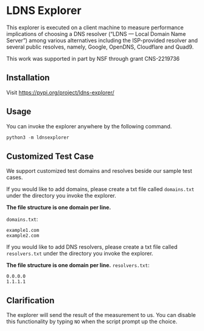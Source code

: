 # LDNS Explorer

This explorer is executed on a client machine to measure performance implications
of choosing a DNS resolver (“LDNS — Local Domain Name Server”) among various 
alternatives including the ISP-provided resolver and 
several public resolves, namely, Google, OpenDNS, 
Cloudflare and Quad9.

This work was supported in part by NSF through grant CNS-2219736
## Installation

Visit https://pypi.org/project/ldns-explorer/

## Usage

You can invoke the explorer anywhere by the following command. 

```python
python3 -m ldnsexplorer
```


## Customized Test Case

We support customized test domains and resolves beside our
sample test cases.

If you would like to add domains, please create a 
txt file called `domains.txt` under the directory you invoke the 
explorer.

**The file structure is one domain per line.**

`domains.txt`:
```text
example1.com
example2.com
```

If you would like to add DNS resolvers, please create a 
txt file called `resolvers.txt` under the directory you invoke the 
explorer.

**The file structure is one domain per line.**
`resolvers.txt`:
```text
0.0.0.0
1.1.1.1
```


## Clarification

The explorer will send the result of the measurement to us. You can disable
this functionality by typing `NO` when the script prompt up the choice. 



